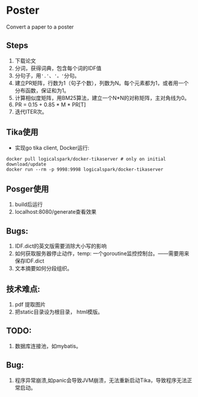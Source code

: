 # Poster
Convert a paper to a poster

## Steps
1. 下载论文
2. 分词，获得词典，包含每个词的IDF值
3. 分句子，用`'.'`、`'。'`分句。
4. 建立PR矩阵，行数为1（句子个数），列数为N。每个元素都为1，或者用一个分布函数，保证和为1。
5. 计算相似度矩阵，用BM25算法，建立一个N*N的对称矩阵，主对角线为0。
6. PR = 0.15 + 0.85 * M * PR[T]
7. 迭代ITER次。

## Tika使用
* 实现go tika client, Docker运行:
```
docker pull logicalspark/docker-tikaserver # only on initial download/update
docker run --rm -p 9998:9998 logicalspark/docker-tikaserver
```

## Posger使用
1. build后运行
2. localhost:8080/generate查看效果

## Bugs:
1. IDF.dict的英文版需要消除大小写的影响
2. 如何获取服务器停止动作，temp: 一个goroutine监控控制台。——需要用来保存IDF.dict
3. 文本摘要如何分段组织。

## 技术难点:
1. pdf 提取图片
2. 把static目录设为根目录， html模版。

## TODO:
1. 数据库连接池，如mybatis。

## Bug:
1. 程序异常崩溃,如panic会导致JVM崩溃，无法重新启动Tika，导致程序无法正常启动。


